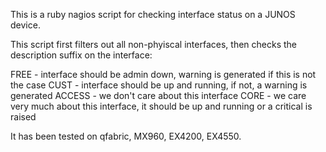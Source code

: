 This is a ruby nagios script for checking interface status on a JUNOS device.

This script first filters out all non-phyiscal interfaces, then checks the description suffix on the interface:

FREE - interface should be admin down, warning is generated if this is not the case
CUST - interface should be up and running, if not, a warning is generated
ACCESS - we don't care about this interface
CORE - we care very much about this interface, it should be up and running or a critical is raised

It has been tested on qfabric, MX960, EX4200, EX4550.